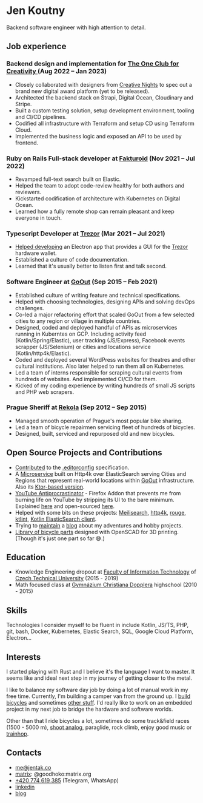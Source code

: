 # Jen Koutny
Backend software engineer with high attention to detail.

## Job experience

### Backend design and implementation for [The One Club for Creativity ](https://www.oneclub.org/) (Aug 2022 – Jan 2023)
- Closely collaborated with designers from [Creative Nights](https://creative-nights.com/) to spec out a brand new digital award platform (yet to be released).
- Architected the backend stack on Strapi, Digital Ocean, Cloudinary and Stripe.
- Built a custom testing solution, setup development environment, tooling and CI/CD pipelines.
- Codified all infrastructure with Terraform and setup CD using Terraform Cloud.
- Implemented the business logic and exposed an API to be used by frontend.

### Ruby on Rails Full-stack developer at [Fakturoid](https://www.fakturoid.cz/) (Nov 2021 – Jul 2022)
- Revamped full-text search built on Elastic.
- Helped the team to adopt code-review healthy for both authors and reviewers.
- Kickstarted codification of architecture with Kubernetes on Digital Ocean.
- Learned how a fully remote shop can remain pleasant and keep everyone in touch.

### Typescript Developer at [Trezor](https://trezor.io/) (Mar 2021 – Jul 2021)
- [Helped developing](https://github.com/trezor/trezor-suite/pulls?q=is%3Apr+author%3Agoodhoko) an Electron app that provides a GUI for the [Trezor](https://trezor.io/) hardware wallet.
- Established a culture of code documentation.
- Learned that it's usually better to listen first and talk second.

### Software Engineer at [GoOut](https://goout.net) (Sep 2015 – Feb 2021)
- Established culture of writing feature and technical specifications.
- Helped with choosing technologies, designing APIs and solving devOps challenges.
- Co-led a major refactoring effort that scaled GoOut from a few selected cities to any region or village in multiple countries.
- Designed, coded and deployed handful of APIs as microservices running in Kuberntes on GCP. Including activity feed (Kotlin/Spring/Elastic), user tracking (JS/Express), Facebook events scrapper (JS/Selenium) or cities and locations service (Kotlin/http4k/Elastic).
- Coded and deployed several WordPress websites for theatres and other cultural institutions. Also later helped to run them all on Kubernetes.
- Led a team of interns responsible for scraping cultural events from hundreds of websites. And implemented CI/CD for them.
- Kicked of my coding experience by writing hundreds of small JS scripts and PHP web scrapers.

### Prague Sheriff at [Rekola](https://www.rekola.cz/) (Sep 2012 – Sep 2015)
- Managed smooth operation of Prague's most popular bike sharing.
- Led a team of bicycle repairmen servicing fleet of hundreds of bicycles.
- Designed, built, serviced and repurposed old and new bicycles.

## Open Source Projects and Contributions
- [Contributed](https://github.com/editorconfig/editorconfig/issues/429) to the [.editorconfig](https://editorconfig.org/) specification.
- A [Microservice](https://gitlab.com/gooutopensource/locations-kt-http4k) built on Http4k over ElasticSearch serving Cities and Regions that represent real-world locations within [GoOut](https://goout.net) infrastructure. Also its [Ktor-based version](https://gitlab.com/gooutopensource/locations-kt-ktor).
- [YouTube Antiprocrastinator](https://addons.mozilla.org/cs/firefox/addon/yt-antiprocrastinator/) - Firefox Addon that prevents me from burning life on YouTube by stripping its UI to the bare minimum. Explained [here](https://zadnyspe.ch/i-m-stopping-myself-to-burn-life-on-youtube-and-you-now-can-too/) and open-sourced [here](https://github.com/goodhoko/youtube_antiprocrastinator).
- Helped with some bits on these projects: [Meilisearch](https://github.com/meilisearch/charabia/pulls?q=is%3Apr+author%3Agoodhoko), [http4k](https://github.com/http4k/http4k/pulls?q=is%3Apr+author%3Agoodhoko), [rouge](https://github.com/rouge-ruby/rouge/pulls?q=is%3Apr+author%3Agoodhoko), [ktlint](https://github.com/pinterest/ktlint/pulls?q=is%3Apr+author%3Agoodhoko), [Kotlin ElasticSearch client](https://github.com/jillesvangurp/es-kotlin-client/pull/24).
- Trying to [maintain](https://github.com/goodhoko/zadnyspech) a [blog](https://zadnyspe.ch/) about my adventures and hobby projects.
- [Library of bicycle parts](https://github.com/goodhoko/bicycle_parts) designed with OpenSCAD for 3D printing. (Though it's just one part so far 😅.)

## Education
- Knowledge Engineering dropout at [Faculty of Information Technology](https://fit.cvut.cz/en) of [Czech Technical University](https://www.cvut.cz/en) (2015 - 2019)
- Math focused class at [Gymnázium Christiana Dopplera](https://gchd.cz/) highschool (2010 - 2015)

## Skills
Technologies I consider myself to be fluent in include Kotlin, JS/TS, PHP, git, bash, Docker, Kubernetes, Elastic Search, SQL, Google Cloud Platform, Electron...

## Interests
I started playing with Rust and I believe it's the language I want to master. It seems like and ideal next step in my journey of getting closer to the metal.

I like to balance my software day job by doing a lot of manual work in my free time. Currently, I'm building a camper van from the ground up. I [build bicycles](https://zadnyspe.ch/tags/stavba-kol/) and sometimes [other stuff](https://zadnyspe.ch/tags/handwork/). I'd really like to work on an embedded project in my next job to bridge the hardware and software worlds.

Other than that I ride bicycles a lot, sometimes do some track&field races (1500 - 5000 m), [shoot analog](https://photos.app.goo.gl/c7gePUvpRWoE9CCw9), paraglide, rock climb, enjoy good music or [trainhop](https://zadnyspe.ch/tags/nakladni-vlaky/).

## Contacts
- [me@jentak.co](mailto:me@jentak.co)
- [matrix](https://matrix.org/): @goodhoko:matrix.org
- [+420 774 619 385](tel:+420774619385) (Telegram, WhatsApp)
- [linkedin](https://www.linkedin.com/in/jankoutny/)
- [blog](https://zadnyspe.ch)

